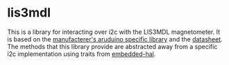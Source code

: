 # lis3mdl
This is a library for interacting over i2c with the LIS3MDL magnetometer. It is based on the [manufacterer's aruduino specific library](https://github.com/pololu/lis3mdl-arduino) and the [datasheet](https://www.pololu.com/file/0J1089/LIS3MDL.pdf). The methods that this library provide are abstracted away from a specific i2c implementation using traits from [embedded-hal](https://crates.io/crates/embedded-hal).
